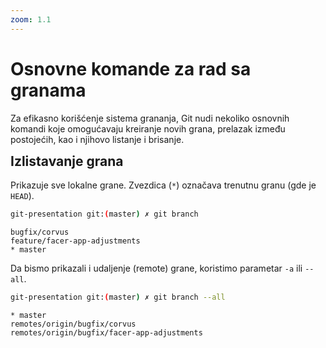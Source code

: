 ```yaml
---
zoom: 1.1
---
```


# Osnovne komande za rad sa granama 

<v-click>

Za efikasno korišćenje sistema grananja, Git nudi nekoliko osnovnih komandi koje omogućavaju kreiranje novih grana, 
prelazak između postojećih, kao i njihovo listanje i brisanje.

</v-click>

<v-click>

<h2 style="margin-top: 0;">Izlistavanje grana</h2>

Prikazuje sve lokalne grane. Zvezdica (`*`) označava trenutnu granu (gde je `HEAD`).


```bash
git-presentation git:(master) ✗ git branch
```

```
bugfix/corvus
feature/facer-app-adjustments
* master
```

Da bismo prikazali i udaljenje (remote) grane, koristimo parametar `-a` ili `--all`.


```bash
git-presentation git:(master) ✗ git branch --all
```

```
* master
remotes/origin/bugfix/corvus
remotes/origin/bugfix/facer-app-adjustments
```

</v-click>

